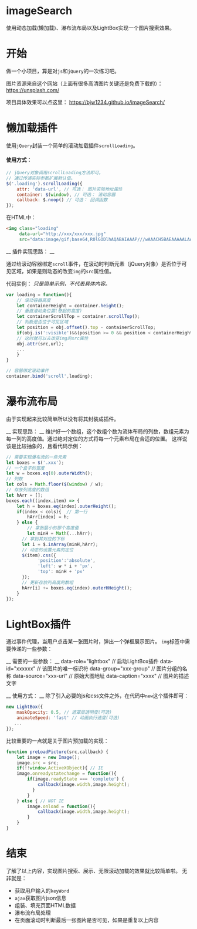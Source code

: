 # imageSearch
使用动态加载(懒加载)、瀑布流布局以及LightBox实现一个图片搜索效果。

# 开始

做一个小项目，算是对`js`和`jQuery`的一次练习吧。

图片资源来自这个网站（上面有很多高清图片关键还是免费下载的）：
https://unsplash.com/ 

项目具体效果可以点这里：
https://bjw1234.github.io/imageSearch/

# 懒加载插件
使用`jQuery`封装一个简单的滚动加载插件`scrollLoading`。

#### 使用方式：

```js
// jQuery对象调用scrollLoading方法即可。
// 通过传递实际参数扩展默认值。
$('.loading').scrollLoading({
	attr: 'data-url', // 可选： 图片实际地址属性
	container: $(window), // 可选： 滚动容器
	callback: $.noop() // 可选： 回调函数    
});
```

在HTML中：

```html
<img class="loading" 
	 data-url="http://xxx/xxx/xxx.jpg" 
	 src="data:image/gif;base64,R0lGODlhAQABAIAAAP///wAAACH5BAEAAAAALAAAAAABAAEAAAICRAEAOw==">
```

__ 插件实现思路： __

通过给滚动容器绑定`scroll`事件，在滚动时判断元素（jQuery对象）是否位于可见区域，如果是则动态的改变`img`的`src`属性值。

代码实例：
*只是简单示例，不代表具体内容。*
```js
var loading = function(){
    // 滚动容器高度
    let containerHeight = container.height();
    // 垂直滚动条位置(卷起的高度)
    let containerScrollTop = container.scrollTop();
    // 判断是否位于可见区域
    let position = obj.offset().top - containerScrollTop;
    if(obj.is(':visible')&&(position >= 0 && position < containerHeight)) {
	// 这时就可以去改变img的src属性
	obj.attr(src,url); 
	...
    }
}

// 容器绑定滚动事件
container.bind('scroll',loading);
```

# 瀑布流布局
由于实现起来比较简单所以没有将其封装成插件。

__ 实现思路： __
维护好一个数组，这个数组个数为流体布局的列数，数组元素为每一列的高度值。通过绝对定位的方式将每一个元素布局在合适的位置。
这样说该是比较抽象的，且看代码示例：

```js
// 需要实现瀑布流的一些元素
let boxes = $('.xxx');
// 一个盒子的宽度
let w = boxes.eq(0).outerWidth();
// 列数
let cols = Math.floor($(window) / w);
// 存放列高度的数组
let hArr = [];
boxes.each((index,item) => {
	let h = boxes.eq(index).outerHeight();
	if(index < cols){  // 第一行
    	hArr[index] = h;
    } else {
    	// 拿到最小的那个高度值
    	let minH = Math(...hArr);
      // 拿到其对应的下标
      let i = $.inArray(minH,hArr);
      // 动态的设置元素的定位
      $(item).css({
			'position':'absolute',
			'left': w * i + 'px',
			'top': minH + 'px'
      });      
      // 更新存放列高度的数组
      hArr[i] += boxes.eq(index).outerHHeight();
    }
});
```

# LightBox插件
通过事件代理，当用户点击某一张图片时，弹出一个弹框展示图片。
`img`标签中需要传递的一些参数：

__ 需要的一些参数： __
data-role="lightbox"  // 启动LightBox插件
data-id="xxxxxx" // 该图片的唯一标识符
data-group="xxx-group" // 图片分组的名称
data-source="xxx-url" // 原始大图地址
data-caption="xxxx" // 图片的描述文字

__ 使用方式： __
除了引入必要的js和css文件之外，在代码中`new`这个插件即可：

```js
new LightBox({
	maskOpacity: 0.5, // 遮罩层透明度(可选)
	animateSpeed: 'fast' // 动画执行速度(可选)    
   ... 
});
```
比较重要的一点就是关于图片预加载的实现：

```js
function preLoadPicture(src,callback) {
	let image = new Image();
	image.src = src;
	if(!!window.ActiveXObject){ // IE
    image.onreadystatechange = function(){
        if(image.readyState === 'complete') {
            callback(image.width,image.height);
          }
    	}
    } else { // NOT IE
    	image.onload = function(){
        	callback(image.width,image.height);
        }
    }   
}
```

# 结束
了解了以上内容，实现图片搜索、展示、无限滚动加载的效果就比较简单啦。
无非就是：
* 获取用户输入的`keyWord`
* `ajax`获取图片json信息
* 组装、填充页面HTML数据
* 瀑布流布局处理
* 在页面滚动时判断最后一张图片是否可见，如果是重复以上内容






